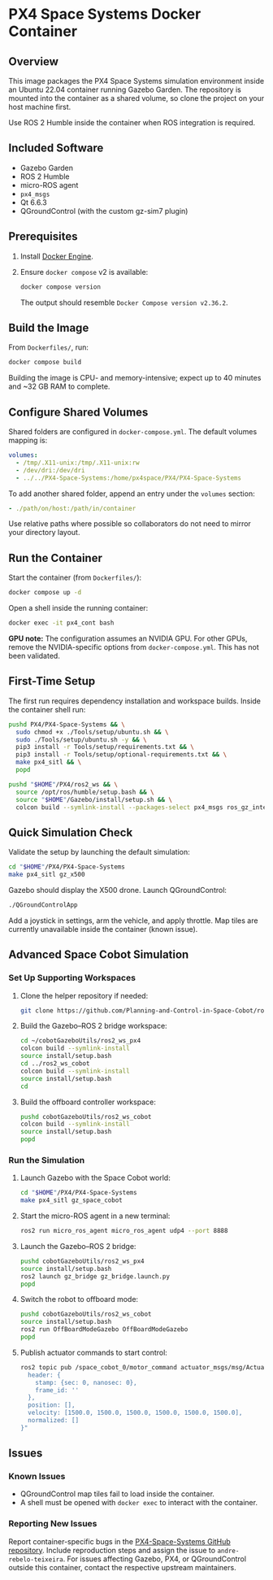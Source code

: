 # PX4 Space Systems Docker Container

## Overview

This image packages the PX4 Space Systems simulation environment inside an Ubuntu 22.04 container running Gazebo Garden. The repository is mounted into the container as a shared volume, so clone the project on your host machine first.

Use ROS 2 Humble inside the container when ROS integration is required.

## Included Software

- Gazebo Garden
- ROS 2 Humble
- micro-ROS agent
- `px4_msgs`
- Qt 6.6.3
- QGroundControl (with the custom gz-sim7 plugin)

## Prerequisites

1. Install [Docker Engine](https://docs.docker.com/engine/install/).
2. Ensure `docker compose` v2 is available:

   ```bash
   docker compose version
   ```

   The output should resemble `Docker Compose version v2.36.2`.

## Build the Image

From `Dockerfiles/`, run:

```bash
docker compose build
```

Building the image is CPU- and memory-intensive; expect up to 40 minutes and ~32 GB RAM to complete.

## Configure Shared Volumes

Shared folders are configured in `docker-compose.yml`. The default volumes mapping is:

```yaml
volumes:
  - /tmp/.X11-unix:/tmp/.X11-unix:rw
  - /dev/dri:/dev/dri
  - ../../PX4-Space-Systems:/home/px4space/PX4/PX4-Space-Systems
```

To add another shared folder, append an entry under the `volumes` section:

```yaml
- ./path/on/host:/path/in/container
```

Use relative paths where possible so collaborators do not need to mirror your directory layout.

## Run the Container

Start the container (from `Dockerfiles/`):

```bash
docker compose up -d
```

Open a shell inside the running container:

```bash
docker exec -it px4_cont bash
```

**GPU note:** The configuration assumes an NVIDIA GPU. For other GPUs, remove the NVIDIA-specific options from `docker-compose.yml`. This has not been validated.

## First-Time Setup

The first run requires dependency installation and workspace builds. Inside the container shell run:

```bash
pushd PX4/PX4-Space-Systems && \
  sudo chmod +x ./Tools/setup/ubuntu.sh && \
  sudo ./Tools/setup/ubuntu.sh -y && \
  pip3 install -r Tools/setup/requirements.txt && \
  pip3 install -r Tools/setup/optional-requirements.txt && \
  make px4_sitl && \
  popd

pushd "$HOME"/PX4/ros2_ws && \
  source /opt/ros/humble/setup.bash && \
  source "$HOME"/Gazebo/install/setup.sh && \
  colcon build --symlink-install --packages-select px4_msgs ros_gz_interfaces ros_gz_bridge
```

## Quick Simulation Check

Validate the setup by launching the default simulation:

```bash
cd "$HOME"/PX4/PX4-Space-Systems
make px4_sitl gz_x500
```

Gazebo should display the X500 drone. Launch QGroundControl:

```bash
./QGroundControlApp
```

Add a joystick in settings, arm the vehicle, and apply throttle. Map tiles are currently unavailable inside the container (known issue).

## Advanced Space Cobot Simulation

### Set Up Supporting Workspaces

1. Clone the helper repository if needed:

   ```bash
   git clone https://github.com/Planning-and-Control-in-Space-Cobot/ros2 cobotGazeboUtils
   ```

2. Build the Gazebo–ROS 2 bridge workspace:

   ```bash
   cd ~/cobotGazeboUtils/ros2_ws_px4
   colcon build --symlink-install
   source install/setup.bash
   cd ../ros2_ws_cobot
   colcon build --symlink-install
   source install/setup.bash
   cd
   ```

3. Build the offboard controller workspace:

   ```bash
   pushd cobotGazeboUtils/ros2_ws_cobot
   colcon build --symlink-install
   source install/setup.bash
   popd
   ```

### Run the Simulation

1. Launch Gazebo with the Space Cobot world:

   ```bash
   cd "$HOME"/PX4/PX4-Space-Systems
   make px4_sitl gz_space_cobot
   ```

2. Start the micro-ROS agent in a new terminal:

   ```bash
   ros2 run micro_ros_agent micro_ros_agent udp4 --port 8888
   ```

3. Launch the Gazebo–ROS 2 bridge:

   ```bash
   pushd cobotGazeboUtils/ros2_ws_px4
   source install/setup.bash
   ros2 launch gz_bridge gz_bridge.launch.py
   popd
   ```

4. Switch the robot to offboard mode:

   ```bash
   pushd cobotGazeboUtils/ros2_ws_cobot
   source install/setup.bash
   ros2 run OffBoardModeGazebo OffBoardModeGazebo
   popd
   ```

5. Publish actuator commands to start control:

   ```bash
   ros2 topic pub /space_cobot_0/motor_command actuator_msgs/msg/Actuators "{
     header: {
       stamp: {sec: 0, nanosec: 0},
       frame_id: ''
     },
     position: [],
     velocity: [1500.0, 1500.0, 1500.0, 1500.0, 1500.0, 1500.0],
     normalized: []
   }"
   ```

## Issues

### Known Issues

- QGroundControl map tiles fail to load inside the container.
- A shell must be opened with `docker exec` to interact with the container.

### Reporting New Issues

Report container-specific bugs in the [PX4-Space-Systems GitHub repository](https://github.com/SpaceBotsISR/PX4-Space-Systems). Include reproduction steps and assign the issue to `andre-rebelo-teixeira`. For issues affecting Gazebo, PX4, or QGroundControl outside this container, contact the respective upstream maintainers.
